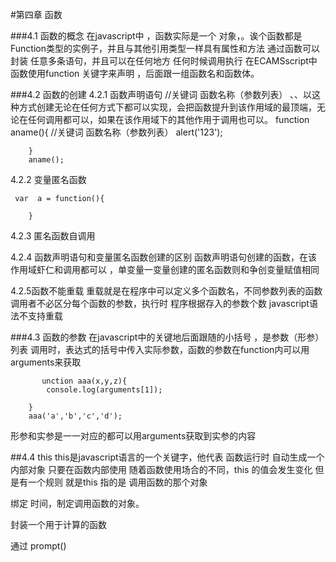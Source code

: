 #第四章  函数

###4.1 函数的概念
  在javascript中 ，函数实际是一个 对象，。诶个函数都是Function类型的实例子，并且与其他引用类型一样具有属性和方法
通过函数可以封装 任意多条语句，并且可以在任何地方 任何时候调用执行
  在ECAMSscript中函数使用function 关键字来声明 ，后面跟一组函数名和函数体。

###4.2 函数的创建
4.2.1 函数声明语句
  //关键词  函数名称（参数列表） 、、以这种方式创建无论在任何方式下都可以实现，会把函数提升到该作用域的最顶端，无论在任何调用都可以，如果在该作用域下的其他作用于调用也可以。
        function aname(){
            //关键词  函数名称（参数列表）
            alert('123');

        }
        aname();

4.2.2 变量匿名函数

     var  a = function(){
            
        }


4.2.3 匿名函数自调用





4.2.4
函数声明语句和变量匿名函数创建的区别
函数声明语句创建的函数，在该作用域虾仁和调用都可以  ，单变量一变量创建的匿名函数则和争创变量赋值相同
     
       



4.2.5函数不能重载
重载就是在程序中可以定义多个函数名，不同参数列表的函数
调用者不必区分每个函数的参数，执行时 程序根据存入的参数个数
javascript语法不支持重载



###4.3 函数的参数
在javascript中的关键地后面跟随的小括号 ，是参数（形参）列表
调用时，表达式的括号中传入实际参数，函数的参数在function内可以用arguments来获取





           unction aaa(x,y,z){
            console.log(arguments[1]);
  
        }
        aaa('a','b','c','d');



形参和实参是一一对应的都可以用arguments获取到实参的内容

##4.4 this
  this是javascript语言的一个关键字，他代表 函数运行时 自动生成一个内部对象 只要在函数内部使用 随着函数使用场合的不同，this 的值会发生变化 但是有一个规则  就是this
指的是 调用函数的那个对象


绑定 时间，制定调用函数的对象。




封装一个用于计算的函数

通过 prompt()

